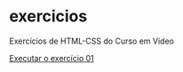 # exercicios
Exercícios de HTML-CSS do Curso em Video

<a href="https://joaovictorgm.github.io/mini-projetos-html-css/def001">Executar o exercício 01</a>
